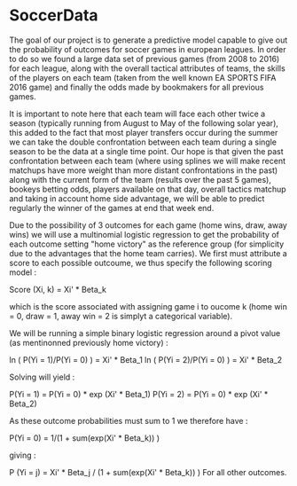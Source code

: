 # SoccerData

The goal of our project is to generate a predictive model capable to give out the probability of outcomes for soccer games in european leagues. In order to do so we found a large data set of previous games (from 2008 to 2016) for each league, along with the overall tactical attributes of teams, the skills of the players on each team (taken from the well known EA SPORTS FIFA 2016 game) and finally the odds made by bookmakers for all previous games.

It is important to note here that each team will face each other twice a season (typically running from August to May of the following solar year), this added to the fact that most player transfers occur during the summer we can take the double confrontation between each team during a single season to be the data at a single time point. Our hope is that given the past confrontation between each team (where using splines we will make recent matchups have more weight than more distant confrontations in the past) along with the current form of the team (results over the past 5 games), bookeys betting odds, players available on that day, overall tactics matchup and taking in account home side advantage, we will be able to predict regularly the winner of the games at end that week end.

Due to the possibility of 3 outcomes for each game (home wins, draw, away wins) we will use a multinomial logistic regression to get the probability of each outcome setting "home victory" as the reference group (for simplicity due to the advantages that the home team carries). We first must attribute a score to each possible outcoume, we thus specify the following scoring model :

Score (Xi, k) = Xi' * Beta_k

which is the score associated with assigning game i to oucome k (home win = 0, draw = 1, away win = 2 is simplyt a categorical variable).

We will be running a simple binary logistic regression around a pivot value (as mentinonned previously home victory) :

ln ( P(Yi = 1)/P(Yi = 0) ) = Xi' * Beta_1
ln ( P(Yi = 2)/P(Yi = 0) ) = Xi' * Beta_2

Solving will yield :

P(Yi = 1) = P(Yi = 0) * exp (Xi' * Beta_1)
P(Yi = 2) = P(Yi = 0) * exp (Xi' * Beta_2)

As these outcome probabilities must sum to 1 we therefore have :

P(Yi = 0) = 1/(1 + sum(exp(Xi' * Beta_k)) )

giving :

P (Yi = j) = Xi' * Beta_j / (1 + sum(exp(Xi' * Beta_k)) )
For all other outcomes.

